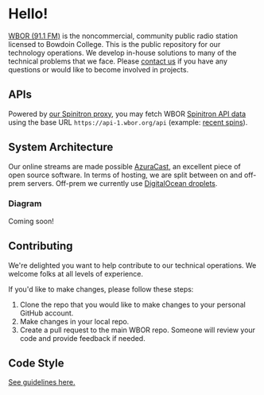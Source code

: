# Hello!

[WBOR (91.1 FM)](https://wbor.org) is the noncommercial, community public radio station licensed to Bowdoin College. This is the public repository for our technology operations. We develop in-house solutions to many of the technical problems that we face. Please [contact us](https://wbor.org/contact) if you have any questions or would like to become involved in projects.

## APIs

Powered by [our Spinitron proxy](https://github.com/wbor-fm/spinitron-proxy), you may fetch WBOR [Spinitron API data](https://spinitron.github.io/v2api/) using the base URL `https://api-1.wbor.org/api` (example: [recent spins](https://api-1.wbor.org/api/spins)).

## System Architecture

Our online streams are made possible [AzuraCast](https://github.com/AzuraCast/AzuraCast/), an excellent piece of open source software. In terms of hosting, we are split between on and off-prem servers. Off-prem we currently use [DigitalOcean droplets](https://www.digitalocean.com/products/droplets).

### Diagram

Coming soon!

## Contributing
We're delighted you want to help contribute to our technical operations. We welcome folks at all levels of experience.

If you'd like to make changes, please follow these steps:
1. Clone the repo that you would like to make changes to your personal GitHub account.
2. Make changes in your local repo.
3. Create a pull request to the main WBOR repo. Someone will review your code and provide feedback if needed.

## Code Style

[See guidelines here.](https://github.com/wbor-fm/.github/blob/main/STYLE.md)
